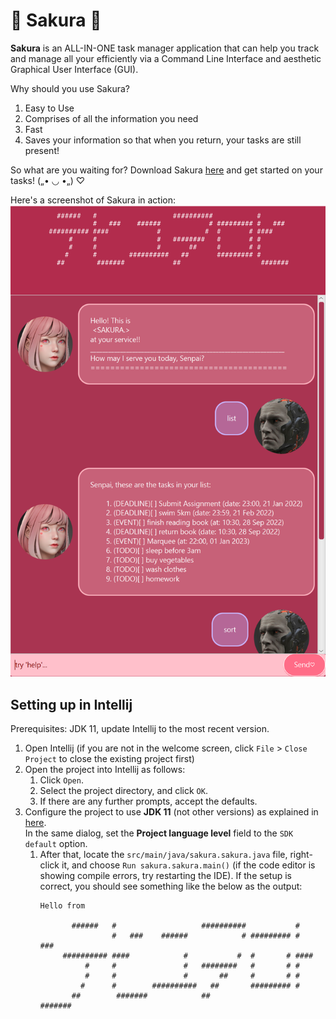 # 🌸 Sakura 🌸 
**Sakura** is an ALL-IN-ONE task manager application that can help you track and manage all your efficiently 
via a Command Line Interface and aesthetic Graphical User Interface (GUI).

Why should you use Sakura?
1. Easy to Use
2. Comprises of all the information you need
3. Fast
4. Saves your information so that when you return, your tasks are still present!

So what are you waiting for? Download Sakura [here](https://github.com/Kok-je/ip) and get started on your tasks! („• ◡ •„) ♡

Here's a screenshot of Sakura in action:<br>![](/images/Ui.PNG)

## Setting up in Intellij

Prerequisites: JDK 11, update Intellij to the most recent version.

1. Open Intellij (if you are not in the welcome screen, click `File` > `Close Project` to close the existing project first)
2. Open the project into Intellij as follows:
   1. Click `Open`.
   1. Select the project directory, and click `OK`.
   1. If there are any further prompts, accept the defaults.
3. Configure the project to use **JDK 11** (not other versions) as explained in [here](https://www.jetbrains.com/help/idea/sdk.html#set-up-jdk).<br>
   In the same dialog, set the **Project language level** field to the `SDK default` option.
   1. After that, locate the `src/main/java/sakura.sakura.java` file, right-click it, and choose `Run sakura.sakura.main()` (if the code editor is showing compile errors, try restarting the IDE). If the setup is correct, you should see something like the below as the output:
      ```
      Hello from
   
             ######   #                   ##########           #       
                      #   ###    ######            # ######### #   ### 
           ########## ####            #           #  #       # ####    
                #     #               #   ########   #       # #       
                #     #               #       ##     #       # #       
               #      #        ##########   ##       ######### #       
             ##        #######            ##                    #######

